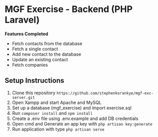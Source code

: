 # MGF Exercise - Backend (PHP Laravel)


**Features Completed**
 - Fetch contacts from the database
 - Fetch a single contact
 - Add new contact to the database 
 - Update an existing contact 
 - Fetch companies 

## Setup Instructions

 1. Clone this repository ```https://github.com/stephenkorankye/mgf-exc-server.git```
 2. Open Xampp and start Apache and MySQL
 2. Set up a database (mgf_exercise) and import exercise.sql
 3. Run ```composer install``` and ```npm install```
 4. Create a .env file using .env.example and add DB credentials 
 5. Open cmd and Generate an app key with ```php artisan key:generate```
 6. Run application with type ```php artisan serve```
